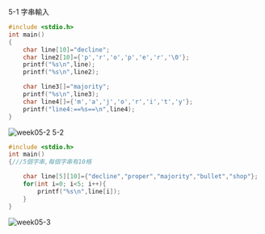 5-1 字串輸入
```C
#include <stdio.h>
int main()
{
    char line[10]="decline";
    char line2[10]={'p','r','o','p','e','r','\0'};
    printf("%s\n",line);
    printf("%s\n",line2);

    char line3[]="majority";
    printf("%s\n",line3);
    char line4[]={'m','a','j','o','r','i','t','y'};
    printf("line4:==%s==\n",line4);
}
```
![week05-2](https://user-images.githubusercontent.com/79676872/112566851-b57b9080-8e1a-11eb-8d29-0955d679991c.png)
5-2
```C
#include <stdio.h>
int main()
{///5個字串,每個字串有10格

    char line[5][10]={"decline","proper","majority","bullet","shop"};
    for(int i=0; i<5; i++){
        printf("%s\n",line[i]);
    }
}
```
![week05-3](https://user-images.githubusercontent.com/79676872/112571034-270b0d00-8e22-11eb-9d01-d4b0aa30e77e.png)

